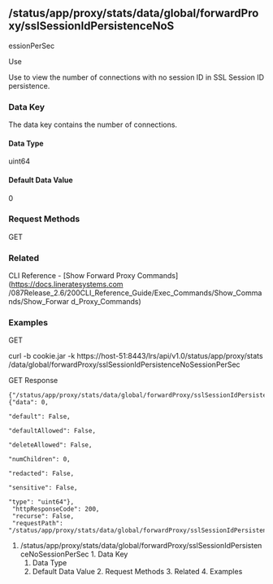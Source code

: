## /status/app/proxy/stats/data/global/forwardProxy/sslSessionIdPersistenceNoS
essionPerSec

Use

Use to view the number of connections with no session ID in SSL Session ID
persistence.

### Data Key

The data key contains the number of connections.

#### Data Type

uint64

#### Default Data Value

0

### Request Methods

GET

### Related

CLI Reference - [Show Forward Proxy Commands](https://docs.lineratesystems.com
/087Release_2.6/200CLI_Reference_Guide/Exec_Commands/Show_Commands/Show_Forwar
d_Proxy_Commands)

### Examples

GET

curl -b cookie.jar -k https://host-51:8443/lrs/api/v1.0/status/app/proxy/stats
/data/global/forwardProxy/sslSessionIdPersistenceNoSessionPerSec

GET Response

    
    {"/status/app/proxy/stats/data/global/forwardProxy/sslSessionIdPersistenceNoSessionPerSec": {"data": 0,
                                                                                                  "default": False,
                                                                                                  "defaultAllowed": False,
                                                                                                  "deleteAllowed": False,
                                                                                                  "numChildren": 0,
                                                                                                  "redacted": False,
                                                                                                  "sensitive": False,
                                                                                                  "type": "uint64"},
     "httpResponseCode": 200,
     "recurse": False,
     "requestPath": "/status/app/proxy/stats/data/global/forwardProxy/sslSessionIdPersistenceNoSessionPerSec"}
    

  1. /status/app/proxy/stats/data/global/forwardProxy/sslSessionIdPersistenceNoSessionPerSec
    1. Data Key
      1. Data Type
      2. Default Data Value
    2. Request Methods
    3. Related
    4. Examples

